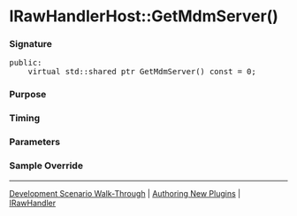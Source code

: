 # IRawHandlerHost::GetMdmServer()

### Signature

<pre>
public:
    virtual std::shared_ptr<IMdmServer> GetMdmServer() const = 0;
</pre>

### Purpose

### Timing

### Parameters

### Sample Override

----

[Development Scenario Walk-Through](../../../development-scenario.md) | [Authoring New Plugins](../../developer-plugin-creation.md) | [IRawHandler](i-raw-handler-host.md)